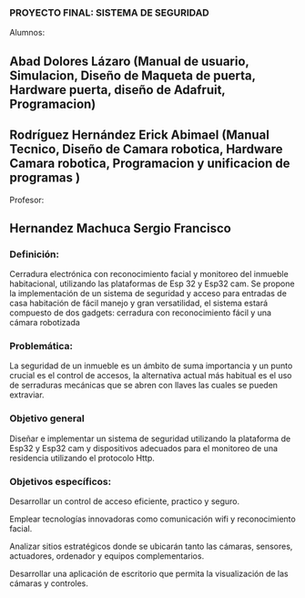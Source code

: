 ### PROYECTO FINAL: SISTEMA DE SEGURIDAD

Alumnos:
## Abad Dolores Lázaro  (Manual de usuario, Simulacion, Diseño de Maqueta de puerta, Hardware puerta, diseño de Adafruit, Programacion)
## Rodríguez Hernández Erick Abimael (Manual Tecnico, Diseño de Camara robotica, Hardware Camara robotica, Programacion y unificacion de programas )
Profesor:
## Hernandez Machuca Sergio Francisco 


### Definición:
 Cerradura electrónica con reconocimiento facial y monitoreo del inmueble habitacional, utilizando las plataformas de  Esp 32 y Esp32 cam. 
 Se propone la implementación de un sistema de seguridad y acceso para entradas de casa habitación de fácil manejo y gran versatilidad, el sistema estará compuesto de dos gadgets: cerradura con reconocimiento fácil y una cámara robotizada

### Problemática:
La seguridad de un inmueble es un ámbito de suma importancia y un punto crucial es el control de accesos, la alternativa actual más habitual es el uso de serraduras mecánicas que se abren con llaves las cuales se pueden extraviar. 

### Objetivo general 

Diseñar e implementar un sistema de seguridad utilizando la plataforma de Esp32 y Esp32 cam y dispositivos adecuados para el monitoreo de una residencia utilizando el protocolo Http. 

 

### Objetivos específicos:  

Desarrollar un control de acceso eficiente, practico y seguro. 

Emplear tecnologías innovadoras como comunicación wifi y reconocimiento facial. 

Analizar sitios estratégicos donde se ubicarán tanto las cámaras, sensores, actuadores, ordenador y equipos complementarios. 

Desarrollar una aplicación de escritorio que permita la visualización de las cámaras y controles.

